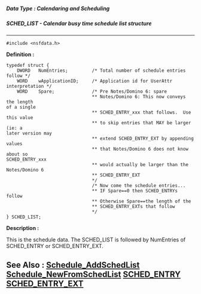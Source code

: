 ##### Data Type : Calendaring and Scheduling
##### SCHED_LIST - Calendar busy time schedule list structure
---
```
#include <nsfdata.h>
```

**Definition :**
```
typedef struct {
    DWORD   NumEntries;         /* Total number of schedule entries follow */
    WORD    wApplicationID;     /* Application id for UserAttr interpretation */
    WORD    Spare;              /* Pre Notes/Domino 6: spare 
                                ** Notes/Domino 6: This now conveys the length 
of a single
                                ** SCHED_ENTRY_xxx that follows.  Use this value
                                ** to skip entries that MAY be larger (ie: a 
later version may
                                ** extend SCHED_ENTRY_EXT by appending values
                                ** that Notes/Domino 6 does not know about so 
SCHED_ENTRY_xxx
                                ** would actually be larger than the 
Notes/Domino 6
                                ** SCHED_ENTRY_EXT
                                */
                                /* Now come the schedule entries... 
                                ** IF Spare==0 then SCHED_ENTRYs follow
                                ** Otherwise Spare==the length of the
                                ** SCHED_ENTRY_EXTs that follow
                                */
} SCHED_LIST;
```

**Description :**

This is the schedule data. The SCHED_LIST is followed by NumEntries of SCHED_ENTRY or SCHED_ENTRY_EXT.


**See Also :**
[Schedule_AddSchedList](/domino-c-api-docs/reference/Func/Schedule_AddSchedList)
[Schedule_NewFromSchedList](/domino-c-api-docs/reference/Func/Schedule_NewFromSchedList)
[SCHED_ENTRY](/domino-c-api-docs/reference/Data/SCHED_ENTRY)
[SCHED_ENTRY_EXT](/domino-c-api-docs/reference/Data/SCHED_ENTRY_EXT)
---
